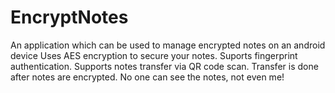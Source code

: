 # EncryptNotes
An application which can be used to manage encrypted notes on an android device
Uses AES encryption to secure your notes. Suports fingerprint authentication.
Supports notes transfer via QR code scan. Transfer is done after notes are encrypted. No one can see the notes, not even me!

